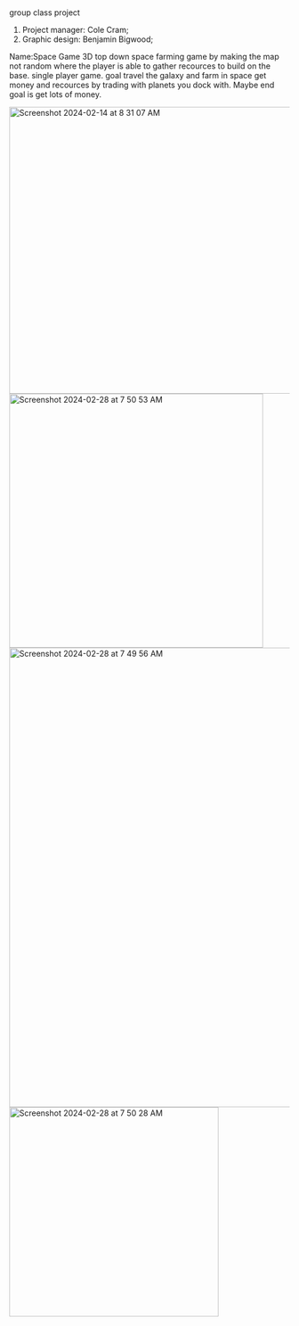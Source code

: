  #
group class project 


1. Project manager: Cole Cram;
2. Graphic design: Benjamin Bigwood;

Name:Space Game
3D top down space farming game by making the map not random where the player is able to gather recources to build on the base.
single player game.
goal travel the galaxy and farm in space get money and recources by trading with planets you dock with.
Maybe end goal is get lots of money.


<img width="515" alt="Screenshot 2024-02-14 at 8 31 07 AM" src="https://github.com/BenjaminBigwood/Group-class-project/assets/143056232/83122a94-68ff-444f-9552-2018eaf1a6e4">
<img width="456" alt="Screenshot 2024-02-28 at 7 50 53 AM" src="https://github.com/BenjaminBigwood/Group-class-project/assets/146209496/f2ffb778-23c7-42fd-a61f-4ece82584cca">
<img width="825" alt="Screenshot 2024-02-28 at 7 49 56 AM" src="https://github.com/BenjaminBigwood/Group-class-project/assets/146209496/7fd1ea4c-8fb7-4de3-bf1d-2ac978cfc619">
<img width="376" alt="Screenshot 2024-02-28 at 7 50 28 AM" src="https://github.com/BenjaminBigwood/Group-class-project/assets/146209496/f8608f49-20b2-4cb7-95c1-8b8c5d127ec3">

